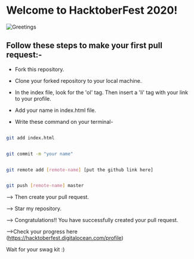 # Welcome to HacktoberFest 2020!
![Greetings](https://github.com/cruiz24/HackTober_2020/workflows/Greetings/badge.svg)
##  Follow these steps to make your first pull request:-

- Fork this repository.

- Clone your forked repository to your local machine.

- In the index file, look for the 'ol' tag. Then insert a 'li' tag with your link to your profile.

- Add your name in index.html file.

- Write these command on your terminal-

```sh

git add index.html

```

```sh

git commit -m "your name"

```

```sh

git remote add [remote-name] [put the github link here]

```

```sh

git push [remote-name] master

```

--> Then create your pull request.

--> Star my repository.

--> Congratulations!! You have successfully created your pull request.

-->Check your progress here (https://hacktoberfest.digitalocean.com/profile)

Wait for your swag kit :)
